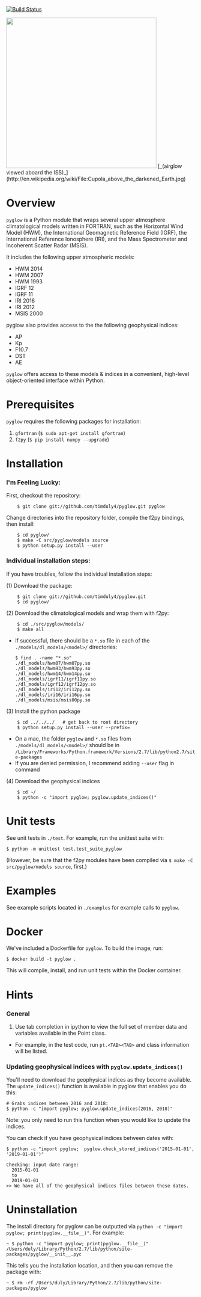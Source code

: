 [![Build Status](https://semaphoreci.com/api/v1/timduly4/pyglow-2/branches/docker-mods/badge.svg)](https://semaphoreci.com/timduly4/pyglow-2)

<img src="./logo.png" width="400"/>
[_(airglow viewed aboard the ISS)_](http://en.wikipedia.org/wiki/File:Cupola_above_the_darkened_Earth.jpg)

# Overview

`pyglow` is a Python module that wraps several upper atmosphere climatological models written in FORTRAN, such as the Horizontal Wind Model (HWM), the International Geomagnetic Reference Field (IGRF), the International Reference Ionosphere (IRI), and the Mass Spectrometer and Incoherent Scatter Radar (MSIS).

It includes the following upper atmospheric models:

  * HWM 2014
  * HWM 2007
  * HWM 1993
  * IGRF 12
  * IGRF 11
  * IRI 2016
  * IRI 2012
  * MSIS 2000

pyglow also provides access to the the following geophysical indices:
  * AP
  * Kp
  * F10.7
  * DST
  * AE

`pyglow` offers access to these models & indices in a convenient, high-level object-oriented interface within Python.

# Prerequisites

`pyglow` requires the following packages for installation:

1. `gfortran` (`$ sudo apt-get install gfortran`)
2. `f2py` (`$ pip install numpy --upgrade`)

# Installation

### I'm Feeling Lucky:

First, checkout the repository:

```
    $ git clone git://github.com/timduly4/pyglow.git pyglow
```

Change directories into the repository folder, compile the f2py bindings, then install:
```
    $ cd pyglow/
    $ make -C src/pyglow/models source
    $ python setup.py install --user
```

### Individual installation steps:

If you have troubles, follow the individual installation steps:

(1) Download the package:
```
    $ git clone git://github.com/timduly4/pyglow.git
    $ cd pyglow/
```

(2) Download the climatological models and wrap them with f2py:
```
    $ cd ./src/pyglow/models/
    $ make all
```
  * If successful, there should be a `*.so` file in each of the `./models/dl_models/<model>/` directories:

    ```
    $ find . -name "*.so"
    ./dl_models/hwm07/hwm07py.so
    ./dl_models/hwm93/hwm93py.so
    ./dl_models/hwm14/hwm14py.so
    ./dl_models/igrf11/igrf11py.so
    ./dl_models/igrf12/igrf12py.so
    ./dl_models/iri12/iri12py.so
    ./dl_models/iri16/iri16py.so
    ./dl_models/msis/msis00py.so
    ```

(3) Install the python package
```
    $ cd ../../../   # get back to root directory
    $ python setup.py install --user --prefix=
```
  * On a mac, the folder `pyglow` and `*.so` files from `./models/dl_models/<model>/` should be in `/Library/Frameworks/Python.framework/Versions/2.7/lib/python2.7/site-packages`
  * If you are denied permission, I recommend adding `--user` flag in command

(4) Download the geophysical indices

```
	$ cd ~/
	$ python -c "import pyglow; pyglow.update_indices()"
```

# Unit tests

See unit tests in `./test`.  For example, run the unittest suite with:

`$ python -m unittest test.test_suite_pyglow`

(However, be sure that the f2py modules have been compiled via `$ make -C src/pyglow/models source`, first.)

# Examples

See example scripts located in `./examples` for example calls to `pyglow`.

# Docker

We've included a Dockerfile for `pyglow`.  To build the image, run:

`$ docker build -t pyglow .`

This will compile, install, and run unit tests within the Docker container.

# Hints

### General
1. Use tab completion in ipython to view the full set of member data and variables available in the Point class.
  * For example, in the test code, run `pt.<TAB><TAB>` and class information will be listed.

### Updating geophysical indices with `pyglow.update_indices()`
You'll need to download the geophysical indices as they become available.  The `update_indices()` function is available in pyglow that enables you do this:

```
# Grabs indices between 2016 and 2018:
$ python -c "import pyglow; pyglow.update_indices(2016, 2018)"
```

Note: you only need to run this function when you would like to update the indices.

You can check if you have geophysical indices between dates with:
```
$ python -c "import pyglow;  pyglow.check_stored_indices('2015-01-01', '2019-01-01')"

Checking: input date range:
  2015-01-01
  to
  2019-01-01
>> We have all of the geophysical indices files between these dates.
```

# Uninstallation

The install directory for pyglow can be outputted via `python -c "import pyglow; print(pyglow.__file__)"`.  For example:
```
~ $ python -c "import pyglow; print(pyglow.__file__)"
/Users/duly/Library/Python/2.7/lib/python/site-packages/pyglow/__init__.pyc
```
This tells you the installation location, and then you can remove the package with:
```
~ $ rm -rf /Users/duly/Library/Python/2.7/lib/python/site-packages/pyglow
```
